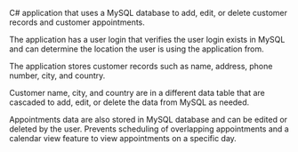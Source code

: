 C# application that uses a MySQL database to add, edit, or delete customer records and customer appointments.

The application has a user login that verifies the user login exists in MySQL and can determine the location the user is using the application from.

The application stores customer records such as name, address, phone number, city, and country.

Customer name, city, and country are in a different data table that are cascaded to add, edit, or delete the data from MySQL as needed.

Appointments data are also stored in MySQL database and can be edited or deleted by the user. Prevents scheduling of overlapping appointments and a calendar view feature to view appointments on a specific day.

